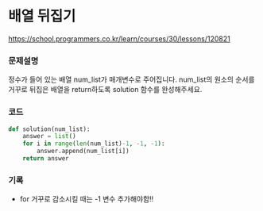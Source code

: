 # 배열 뒤집기
https://school.programmers.co.kr/learn/courses/30/lessons/120821

### 문제설명
정수가 들어 있는 배열 num_list가 매개변수로 주어집니다. num_list의 원소의 순서를 거꾸로 뒤집은 배열을 return하도록 solution 함수를 완성해주세요.

### 코드
```python
def solution(num_list):
    answer = list()
    for i in range(len(num_list)-1, -1, -1):
        answer.append(num_list[i])
    return answer
```

### 기록
- for 거꾸로 감소시킬 때는 -1 변수 추가해야함!!